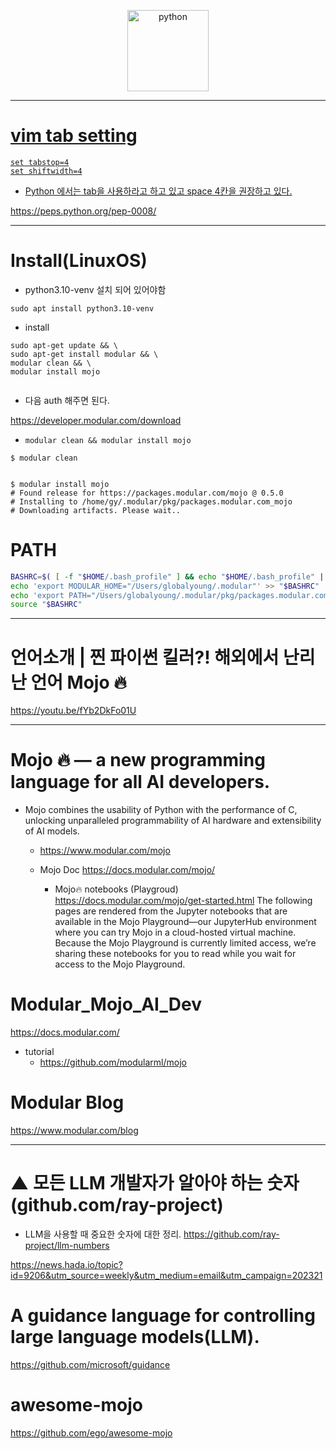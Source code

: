 <p align="center">
  <a href="https://www.modular.com/"><img alt="python" width="130px" src="https://user-images.githubusercontent.com/67513038/236720090-fd0d6b3f-5c81-46f4-9df7-94c458a80622.png">  
</p>

<hr>


# vim tab setting

```
set tabstop=4
set shiftwidth=4
```

- Python 에서는 tab을 사용하라고 하고 있고 space 4칸을 권장하고 있다. 

https://peps.python.org/pep-0008/

<hr>

# Install(LinuxOS)

- python3.10-venv 설치 되어 있어야함
```
sudo apt install python3.10-venv
```

- install

```
sudo apt-get update && \
sudo apt-get install modular && \
modular clean && \
modular install mojo


```

- 다음 auth 해주면 된다. 

https://developer.modular.com/download

- ```modular clean && modular install mojo```

```
$ modular clean

 
$ modular install mojo
# Found release for https://packages.modular.com/mojo @ 0.5.0
# Installing to /home/gy/.modular/pkg/packages.modular.com_mojo
# Downloading artifacts. Please wait..
```

# PATH

```bash
BASHRC=$( [ -f "$HOME/.bash_profile" ] && echo "$HOME/.bash_profile" || echo "$HOME/.bashrc" )
echo 'export MODULAR_HOME="/Users/globalyoung/.modular"' >> "$BASHRC"
echo 'export PATH="/Users/globalyoung/.modular/pkg/packages.modular.com_mojo/bin:$PATH"' >> "$BASHRC"
source "$BASHRC"
```


<hr>

# 언어소개 | 찐 파이썬 킬러?! 해외에서 난리난 언어 Mojo 🔥

https://youtu.be/fYb2DkFo01U

<hr>

# Mojo 🔥 — a new programming language for all AI developers.

- Mojo combines the usability of Python with the performance of C, unlocking unparalleled programmability of AI hardware and extensibility of AI models.

  - https://www.modular.com/mojo

  - Mojo Doc https://docs.modular.com/mojo/

    - Mojo🔥 notebooks (Playgroud)
    https://docs.modular.com/mojo/get-started.html
    The following pages are rendered from the Jupyter notebooks that are available in the Mojo Playground—our JupyterHub environment where you can try Mojo in a cloud-hosted virtual machine.
    Because the Mojo Playground is currently limited access, we’re sharing these notebooks for you to read while you wait for access to the Mojo Playground.

# Modular_Mojo_AI_Dev

https://docs.modular.com/

- tutorial
  - https://github.com/modularml/mojo

# Modular Blog

https://www.modular.com/blog

<hr>

# ▲ 모든 LLM 개발자가 알아야 하는 숫자 (github.com/ray-project)

- LLM을 사용할 때 중요한 숫자에 대한 정리. https://github.com/ray-project/llm-numbers

https://news.hada.io/topic?id=9206&utm_source=weekly&utm_medium=email&utm_campaign=202321

# A guidance language for controlling large language models(LLM).

https://github.com/microsoft/guidance

# awesome-mojo

https://github.com/ego/awesome-mojo
